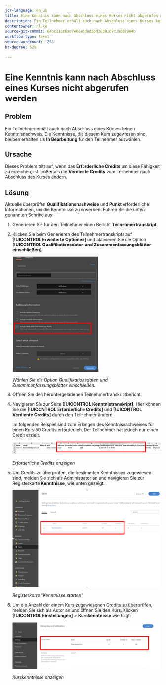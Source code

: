 ```yaml
---
jcr-language: en_us
title: Eine Kenntnis kann nach Abschluss eines Kurses nicht abgerufen werden
description: Ein Teilnehmer erhält auch nach Abschluss eines Kurses keinen Kenntnisnachweis. Die Qualifikationen, die diesem Kurs zugewiesen sind, bleiben für den Teilnehmer als In Bearbeitung erhalten.
contentowner: nluke
source-git-commit: 6abc118c6ad7e66e3ded5bd26b9167c3a0b99e4b
workflow-type: tm+mt
source-wordcount: '258'
ht-degree: 52%

---
```




# Eine Kenntnis kann nach Abschluss eines Kurses nicht abgerufen werden

## Problem

Ein Teilnehmer erhält auch nach Abschluss eines Kurses keinen Kenntnisnachweis. Die Kenntnisse, die diesem Kurs zugewiesen sind, bleiben erhalten als **In Bearbeitung** für den Teilnehmer auswählen.

## Ursache

Dieses Problem tritt auf, wenn das **Erforderliche Credits** um diese Fähigkeit zu erreichen, ist größer als die **Verdiente Credits** vom Teilnehmer nach Abschluss des Kurses ändern.

## Lösung

Aktuelle überprüfen **Qualifikationsnachweise** und **Punkt** erforderliche Informationen, um die Kenntnisse zu erwerben. Führen Sie die unten genannten Schritte aus:

1. Generieren Sie für den Teilnehmer einen Bericht **Teilnehmertranskript**.
1. Klicken Sie beim Generieren des Teilnehmertranskripts auf **[!UICONTROL Erweiterte Optionen]** und aktivieren Sie die Option **[!UICONTROL Qualifikationsdaten und Zusammenfassungsblätter einschließen]**.

   ![](assets/advanced-options.png)

   *Wählen Sie die Option Qualifikationsdaten und Zusammenfassungsblätter einschließen.*

1. Öffnen Sie den heruntergeladenen Teilnehmertranskriptbericht.
1. Navigieren Sie zur Seite **[!UICONTROL Kenntnistranskript]**. Hier können Sie die **[!UICONTROL Erforderliche Credits]** und **[!UICONTROL Verdiente Credits]** durch den Teilnehmer ändern.

   Im folgenden Beispiel sind zum Erlangen des Kenntnisnachweises für einen Kurs 50 Credits erforderlich. Der Teilnehmer hat jedoch nur einen Credit erzielt.

   ![](assets/skill-transcript.png)

   *Erforderliche Credits anzeigen*

1. Um Credits zu überprüfen, die bestimmten Kenntnissen zugewiesen sind, melden Sie sich als Administrator an und navigieren Sie zur Registerkarte **Kenntnisse**, wie unten gezeigt:

   ![](assets/skill.png)

   *Registerkarte &quot;Kenntnisse starten&quot;*

1. Um die Anzahl der einem Kurs zugewiesenen Credits zu überprüfen, melden Sie sich als Autor an und öffnen Sie den Kurs. Klicken **[!UICONTROL Einstellungen]** > **Kurskenntnisse** wie folgt:

   ![](assets/course-skills.png)

   *Kurskenntnisse anzeigen*
